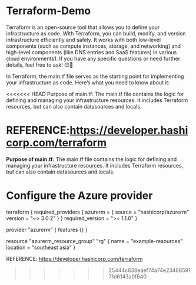 # Terraform-Demo
Terraform is an open-source tool that allows you to define your infrastructure as code. With Terraform, you can build, modify, and version infrastructure efficiently and safely. It works with both low-level components (such as compute instances, storage, and networking) and high-level components (like DNS entries and SaaS features) in various cloud environments1. If you have any specific questions or need further details, feel free to ask! 😊🚀

In Terraform, the main.tf file serves as the starting point for implementing your infrastructure as code. Here’s what you need to know about it:

<<<<<<< HEAD
Purpose of main.tf:
    The main.tf file contains the logic for defining and managing your infrastructure resources.
    It includes Terraform resources, but can also contain datasources and locals.
    

REFERENCE:https://developer.hashicorp.com/terraform
=======
**Purpose of main.tf:**
    The main.tf file contains the logic for defining and managing your infrastructure resources.
    It includes Terraform resources, but can also contain datasources and locals.
    
# Configure the Azure provider
terraform {
  required_providers {
    azurerm = {
      source  = "hashicorp/azurerm"
      version = "~> 3.0.2"
    }
  }
  required_version = ">= 1.1.0"
}

provider "azurerm" {
  features {}
}


resource "azurerm_resource_group" "rg" {
  name     = "example-resources"
  location = "southeast asia"
}
    

REFERENCE:  https://developer.hashicorp.com/terraform

>>>>>>> 25444c638eaef74a74e2346659171d6143a0f640


